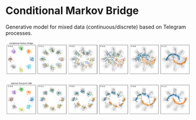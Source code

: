 # Conditional Markov Bridge

Generative model for mixed data (continuous/discrete) based on Telegram processes.

![Model](examples/8gauss2moons_cmb_trajectories.png)

![Model](examples/8gauss2moons_ot-cmb_trajectories.png)

